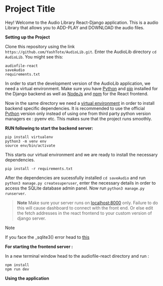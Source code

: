 
# Project Title

Hey! Welcome to the Audio Library React-Django application. This is a audio Library that allows you to ADD-PLAY and DOWNLOAD the audio files.
  
**Setting up the Project**

 Clone this repository using the link ` https://github.com/YashTote/AudioLib.git `. Enter the AudioLib directory `cd AudioLib`. You might see this: 
 ```
 audiofile-react 
 saveAudio
 requirements.txt
 ```
 In order to start the development version of the AudioLib application, we need a virtual environment. Make sure you have [Python](https://www.python.org/downloads/) and [pip](https://pip.pypa.io/en/stable/installation/) installed for the Django backend as well as [NodeJs](https://nodejs.org/en/download/current) and [npm](https://docs.npmjs.com/downloading-and-installing-node-js-and-npm) for the React frontend. 
 
 Now in the same directory we need a [virtual environment](https://www.freecodecamp.org/news/how-to-setup-virtual-environments-in-python/) in order to install backend specific dependencies. It is recommended to use the official [Python](https://www.python.org/downloads/) version  only instead of using one from third party python version managers ex : pyenv etc. This makes sure that the project runs smoothly.

**RUN following to start the backend server:**
 ```
 pip install virtualenv
 python3 -m venv env
 source env/bin/activate
 
 ```
 This starts our virtual environment and we are ready to install the necessary dependencies.

 ```
 pip install -r requirements.txt

 ```

 After the dependencies are sucessfully installed `cd saveAudio` and run `python3 manage.py createsuperuser`, enter the necessary details in order to access the SQLite database admin panel. Now run `python3 manage.py runserver`. 
 
> **Note**
> Make sure your server runs on [localhost:8000](http://localhost:8000/) only. Failure to do this will cause dashboard to connect with the front end. Or else edit the fetch addresses in the react frontend to your custom version of django server.
 
 > [!NOTE]
 > If you face the _sqlite3() error head to [this](https://www.codethebest.com/python-package-errors/modulenotfounderror-no-module-named-sqlite3-solved/)

**For starting the frontend server :**

In a new terminal window head to the audiofile-react directory and run :
```
npm install
npm run dev
```


**Using the application**
